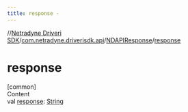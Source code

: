 ```yaml
---
title: response -
---
```

//[Netradyne Driveri SDK](../../index.md)/[com.netradyne.driverisdk.api](../index.md)/[NDAPIResponse](index.md)/[response](response.md)



# response  
[common]  
Content  
val [response](response.md): [String](https://kotlinlang.org/api/latest/jvm/stdlib/kotlin/-string/index.html)  



